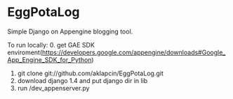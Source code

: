EggPotaLog
==========

Simple Django on Appengine blogging tool.

To run locally:
0. get GAE SDK enviroment(https://developers.google.com/appengine/downloads#Google_App_Engine_SDK_for_Python)
1. git clone git://github.com/aklapcin/EggPotaLog.git
2. download django 1.4 and put django dir in lib
3. run <path to sdk>/dev_appenserver.py <project directory>

